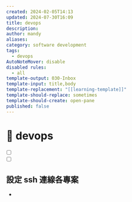 ```yaml
---
created: 2024-02-05T14:13
updated: 2024-07-30T16:09
title: devops
description: 
author: mandy
aliases: 
category: software development
tags:
  - devops
AutoNoteMover: disable
disabled rules:
  - all
template-output: 030-Inbox
template-input: title,body
template-replacement: "[[learning-template]]"
template-should-replace: sometimes
template-should-create: open-pane
published: false
---
```

# 🚀 devops

- [ ] []()
- [ ] []()

## 設定 ssh 連線各專案

- 